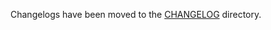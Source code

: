 Changelogs have been moved to the [CHANGELOG](https://github.com/antrea-io/antrea/blob/v1.12.2/CHANGELOG) directory.
